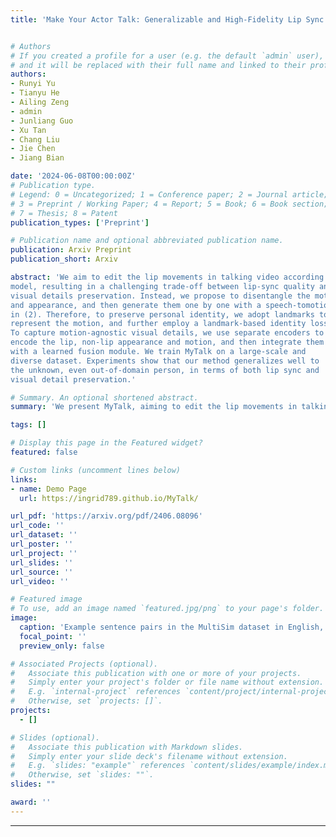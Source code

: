 ```yaml
---
title: 'Make Your Actor Talk: Generalizable and High-Fidelity Lip Sync with Motion and Appearance Disentanglement'


# Authors
# If you created a profile for a user (e.g. the default `admin` user), write the username (folder name) here
# and it will be replaced with their full name and linked to their profile.
authors:
- Runyi Yu 
- Tianyu He
- Ailing Zeng
- admin
- Junliang Guo
- Xu Tan
- Chang Liu
- Jie Chen
- Jiang Bian

date: '2024-06-08T00:00:00Z'
# Publication type.
# Legend: 0 = Uncategorized; 1 = Conference paper; 2 = Journal article;
# 3 = Preprint / Working Paper; 4 = Report; 5 = Book; 6 = Book section;
# 7 = Thesis; 8 = Patent
publication_types: ['Preprint']

# Publication name and optional abbreviated publication name.
publication: Arxiv Preprint
publication_short: Arxiv

abstract: 'We aim to edit the lip movements in talking video according to the given speech while preserving the personal identity and visual details. The task can be decomposed into two sub-problems: (1) speechdriven lip motion generation and (2) visual appearance synthesis. Current solutions handle the two sub-problems within a single generative
model, resulting in a challenging trade-off between lip-sync quality and
visual details preservation. Instead, we propose to disentangle the motion
and appearance, and then generate them one by one with a speech-tomotion diffusion model and a motion-conditioned appearance generation model. However, there still remain challenges in each stage, such as motion-aware identity preservation in (1) and visual details preservation
in (2). Therefore, to preserve personal identity, we adopt landmarks to
represent the motion, and further employ a landmark-based identity loss.
To capture motion-agnostic visual details, we use separate encoders to
encode the lip, non-lip appearance and motion, and then integrate them
with a learned fusion module. We train MyTalk on a large-scale and
diverse dataset. Experiments show that our method generalizes well to
the unknown, even out-of-domain person, in terms of both lip sync and
visual detail preservation.'

# Summary. An optional shortened abstract.
summary: 'We present MyTalk, aiming to edit the lip movements in talking video according to the given speech while preserving the personal identity and visual details. '

tags: []

# Display this page in the Featured widget?
featured: false

# Custom links (uncomment lines below)
links:
- name: Demo Page
  url: https://ingrid789.github.io/MyTalk/

url_pdf: 'https://arxiv.org/pdf/2406.08096'
url_code: ''
url_dataset: ''
url_poster: ''
url_project: ''
url_slides: ''
url_source: ''
url_video: ''

# Featured image
# To use, add an image named `featured.jpg/png` to your page's folder.
image:
  caption: 'Example sentence pairs in the MultiSim dataset in English, Japanese, Urdu, and Russian'
  focal_point: ''
  preview_only: false

# Associated Projects (optional).
#   Associate this publication with one or more of your projects.
#   Simply enter your project's folder or file name without extension.
#   E.g. `internal-project` references `content/project/internal-project/index.md`.
#   Otherwise, set `projects: []`.
projects:
  - []

# Slides (optional).
#   Associate this publication with Markdown slides.
#   Simply enter your slide deck's filename without extension.
#   E.g. `slides: "example"` references `content/slides/example/index.md`.
#   Otherwise, set `slides: ""`.
slides: ""

award: ''
---
```

---
